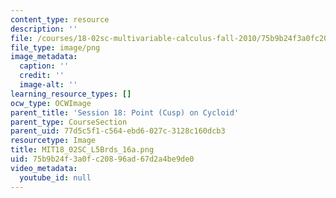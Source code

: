 ```yaml
---
content_type: resource
description: ''
file: /courses/18-02sc-multivariable-calculus-fall-2010/75b9b24f3a0fc20896ad67d2a4be9de0_MIT18_02SC_L5Brds_16a.png
file_type: image/png
image_metadata:
  caption: ''
  credit: ''
  image-alt: ''
learning_resource_types: []
ocw_type: OCWImage
parent_title: 'Session 18: Point (Cusp) on Cycloid'
parent_type: CourseSection
parent_uid: 77d5c5f1-c564-ebd6-027c-3128c160dcb3
resourcetype: Image
title: MIT18_02SC_L5Brds_16a.png
uid: 75b9b24f-3a0f-c208-96ad-67d2a4be9de0
video_metadata:
  youtube_id: null
---
```

